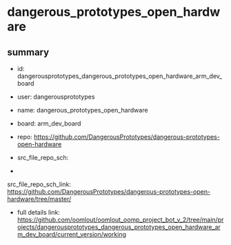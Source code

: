 # dangerous_prototypes_open_hardware
 
## summary 
* id: dangerousprototypes_dangerous_prototypes_open_hardware_arm_dev_board
* user: dangerousprototypes
* name: dangerous_prototypes_open_hardware
* board: arm_dev_board
* repo: https://github.com/DangerousPrototypes/dangerous-prototypes-open-hardware



* src_file_repo_sch: 
*
 src_file_repo_sch_link: https://github.com/DangerousPrototypes/dangerous-prototypes-open-hardware/tree/master/
* full details link: https://github.com/oomlout/oomlout_oomp_project_bot_v_2/tree/main/projects/dangerousprototypes_dangerous_prototypes_open_hardware_arm_dev_board/current_version/working  






